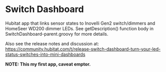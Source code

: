 # Switch Dashboard

Hubitat app that links sensor states to Inovelli Gen2 switch/dimmers and HomeSeer WD200 dimmer LEDs.
See getDescription() function body in SwitchDashboard-parent.groovy for more details.

Also see the release notes and discussion at:
https://community.hubitat.com/t/release-switch-dashboard-turn-your-led-status-switches-into-mini-dashboards

**NOTE: This my first app, caveat emptor.**
